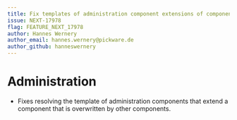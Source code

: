```yaml
---
title: Fix templates of administration component extensions of components that have overrides
issue: NEXT-17978
flag: FEATURE_NEXT_17978
author: Hannes Wernery
author_email: hannes.wernery@pickware.de
author_github: hanneswernery
---
```

# Administration
* Fixes resolving the template of administration components that extend a component that is overwritten by other components.
